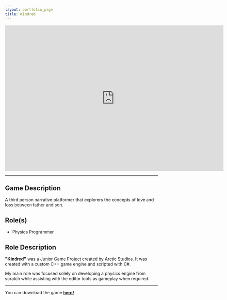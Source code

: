 ```yaml
---
layout: portfolio_page
title: Kindred
---
```


<iframe width="720" height="480" src="https://www.youtube.com/embed/oB_Zaoc2pgY" frameborder="0" allow="accelerometer; autoplay; clipboard-write; encrypted-media; gyroscope; picture-in-picture" allowfullscreen></iframe>

----

## Game Description
A third person narrative platformer that explorers the concepts of love and loss between father and son.

## Role(s)
* Physics Programmer

## Role Description
**"Kindred"** was a Junior Game Project created by Arctic Studios. It was created with a custom C++ game engine and scripted with C#.

My main role was focused solely on developing a physics engine from scratch while assisting with the editor tools as gameplay when required.

----

You can download the game <a href="https://games.digipen.edu/games/kindred"> **here!** </a>